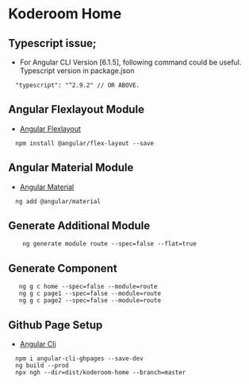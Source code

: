 # Koderoom Home

## Typescript issue; 
* For Angular CLI Version [6.1.5], following command could be useful. Typescript version in package.json
```
  "typescript": "^2.9.2" // OR ABOVE.
```


## Angular Flexlayout Module
* [Angular Flexlayout](https://github.com/angular/flex-layout)
```
  npm install @angular/flex-layout --save
```

## Angular Material Module
* [Angular Material](https://material.angular.io/)
```
  ng add @angular/material
```

## Generate Additional Module
```
    ng generate module route --spec=false --flat=true
```

## Generate Component
```
   ng g c home --spec=false --module=route
   ng g c page1 --spec=false --module=route
   ng g c page2 --spec=false --module=route
```


## Github Page Setup
* [Angular Cli](https://github.com/angular-schule/angular-cli-ghpages)
```
  npm i angular-cli-ghpages --save-dev
  ng build --prod
  npx ngh --dir=dist/koderoom-home --branch=master
```
